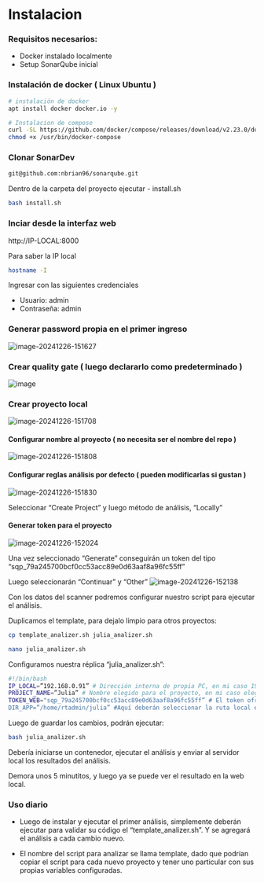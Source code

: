 # Instalacion #

### Requisitos necesarios: 

* Docker instalado localmente 
* Setup SonarQube inicial

### Instalación de docker ( Linux Ubuntu )
```bash
# instalación de docker 
apt install docker docker.io -y 

# Instalacion de compose 
curl -SL https://github.com/docker/compose/releases/download/v2.23.0/docker-compose-linux-x86_64 -o /usr/bin/docker-compose 
chmod +x /usr/bin/docker-compose
```

### Clonar SonarDev 
```bash
git@github.com:nbrian96/sonarqube.git
```

Dentro de la carpeta del proyecto ejecutar - install.sh 
```bash
bash install.sh
```

### Inciar desde la interfaz web
http://IP-LOCAL:8000 

Para saber la IP local
```bash
hostname -I
```

Ingresar con las siguientes credenciales
* Usuario: admin
* Contraseña: admin


### Generar password propia en el primer ingreso
![image-20241226-151627](https://github.com/user-attachments/assets/4029954e-a0af-4580-b506-c4eea9b89da2)

### Crear quality gate ( luego declararlo como predeterminado )
![image](https://github.com/user-attachments/assets/f63bddd4-9e3e-4df3-b381-48b9c537455a)

### Crear proyecto local 
![image-20241226-151708](https://github.com/user-attachments/assets/ba17580c-6dd3-4234-83fb-1912bd9dd0e8)

#### Configurar nombre al proyecto ( no necesita ser el nombre del repo )
![image-20241226-151808](https://github.com/user-attachments/assets/c1f864f7-c5ea-4ac4-b7fb-9517a7606e13)

#### Configurar reglas análisis por defecto ( pueden modificarlas si gustan )
![image-20241226-151830](https://github.com/user-attachments/assets/d5d9a18c-916d-4792-a6f4-05271bc839a6)

Seleccionar “Create Project” y luego método de análisis, “Locally” 

#### Generar token para el proyecto
![image-20241226-152024](https://github.com/user-attachments/assets/d6b4acba-4c8e-4324-9d40-dc11fc90992d)

Una vez seleccionado “Generate” conseguirán un token del tipo “sqp_79a245700bcf0cc53acc89e0d63aaf8a96fc55ff” 

Luego seleccionarán “Continuar” y “Other”
![image-20241226-152138](https://github.com/user-attachments/assets/d4bf329d-078c-48b5-8e8b-21879dd20316)


Con los datos del scanner podremos configurar nuestro script para ejecutar el análisis. 

Duplicamos el template, para dejalo limpio para otros proyectos:
```bash
cp template_analizer.sh julia_analizer.sh
```
```bash
nano julia_analizer.sh
```

Configuramos nuestra réplica “julia_analizer.sh”: 
```bash
#!/bin/bash
IP_LOCAL=”192.168.0.91” # Dirección interna de propia PC, en mi caso 192.168.0.91 
PROJECT_NAME=”Julia” # Nombre elegido para el proyecto, en mi caso elegí “Julia”
TOKEN_WEB="sqp_79a245700bcf0cc53acc89e0d63aaf8a96fc55ff” # El token ofrecido por la app v
DIR_APP=”/home/rtadmin/julia” #Aquí deberán seleccionar la ruta local en dónde se encuentra clonado el repositorio a analizar
```

Luego de guardar los cambios, podrán ejecutar:
```bash
bash julia_analizer.sh
```

Debería iniciarse un contenedor, ejecutar el análisis y enviar al servidor local los resultados del análisis. 

Demora unos 5 minutitos, y luego ya se puede ver el resultado en la web local.


### Uso diario 

- Luego de instalar y ejecutar el primer análisis, simplemente deberán ejecutar para validar su código el “template_analizer.sh”. Y se agregará el análisis a cada cambio nuevo. 

- El nombre del script para analizar se llama template, dado que podrían copiar el script para cada nuevo proyecto y tener uno particular con sus propias variables configuradas. 



